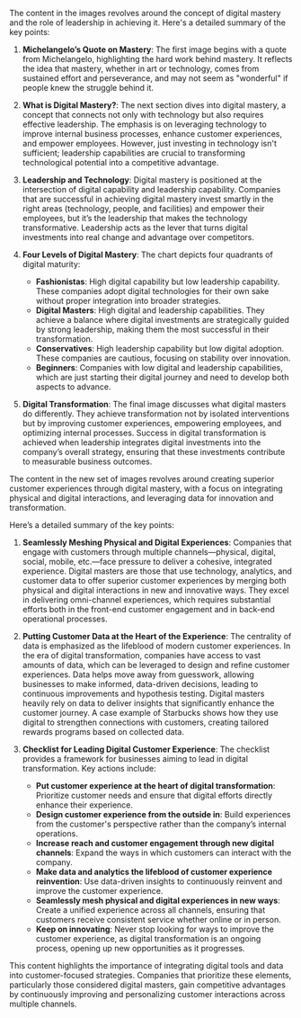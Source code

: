 The content in the images revolves around the concept of digital mastery and the role of leadership in achieving it. Here's a detailed summary of the key points:

1. **Michelangelo’s Quote on Mastery**: The first image begins with a quote from Michelangelo, highlighting the hard work behind mastery. It reflects the idea that mastery, whether in art or technology, comes from sustained effort and perseverance, and may not seem as "wonderful" if people knew the struggle behind it.

2. **What is Digital Mastery?**: The next section dives into digital mastery, a concept that connects not only with technology but also requires effective leadership. The emphasis is on leveraging technology to improve internal business processes, enhance customer experiences, and empower employees. However, just investing in technology isn't sufficient; leadership capabilities are crucial to transforming technological potential into a competitive advantage.

3. **Leadership and Technology**: Digital mastery is positioned at the intersection of digital capability and leadership capability. Companies that are successful in achieving digital mastery invest smartly in the right areas (technology, people, and facilities) and empower their employees, but it’s the leadership that makes the technology transformative. Leadership acts as the lever that turns digital investments into real change and advantage over competitors.

4. **Four Levels of Digital Mastery**: The chart depicts four quadrants of digital maturity:
   - **Fashionistas**: High digital capability but low leadership capability. These companies adopt digital technologies for their own sake without proper integration into broader strategies.
   - **Digital Masters**: High digital and leadership capabilities. They achieve a balance where digital investments are strategically guided by strong leadership, making them the most successful in their transformation.
   - **Conservatives**: High leadership capability but low digital adoption. These companies are cautious, focusing on stability over innovation.
   - **Beginners**: Companies with low digital and leadership capabilities, which are just starting their digital journey and need to develop both aspects to advance.

5. **Digital Transformation**: The final image discusses what digital masters do differently. They achieve transformation not by isolated interventions but by improving customer experiences, empowering employees, and optimizing internal processes. Success in digital transformation is achieved when leadership integrates digital investments into the company’s overall strategy, ensuring that these investments contribute to measurable business outcomes.

The content in the new set of images revolves around creating superior customer experiences through digital mastery, with a focus on integrating physical and digital interactions, and leveraging data for innovation and transformation.

Here’s a detailed summary of the key points:

1. **Seamlessly Meshing Physical and Digital Experiences**: 
   Companies that engage with customers through multiple channels—physical, digital, social, mobile, etc.—face pressure to deliver a cohesive, integrated experience. Digital masters are those that use technology, analytics, and customer data to offer superior customer experiences by merging both physical and digital interactions in new and innovative ways. They excel in delivering omni-channel experiences, which requires substantial efforts both in the front-end customer engagement and in back-end operational processes.

2. **Putting Customer Data at the Heart of the Experience**:
   The centrality of data is emphasized as the lifeblood of modern customer experiences. In the era of digital transformation, companies have access to vast amounts of data, which can be leveraged to design and refine customer experiences. Data helps move away from guesswork, allowing businesses to make informed, data-driven decisions, leading to continuous improvements and hypothesis testing. Digital masters heavily rely on data to deliver insights that significantly enhance the customer journey. A case example of Starbucks shows how they use digital to strengthen connections with customers, creating tailored rewards programs based on collected data.

3. **Checklist for Leading Digital Customer Experience**:
   The checklist provides a framework for businesses aiming to lead in digital transformation. Key actions include:
   - **Put customer experience at the heart of digital transformation**: Prioritize customer needs and ensure that digital efforts directly enhance their experience.
   - **Design customer experience from the outside in**: Build experiences from the customer's perspective rather than the company’s internal operations.
   - **Increase reach and customer engagement through new digital channels**: Expand the ways in which customers can interact with the company.
   - **Make data and analytics the lifeblood of customer experience reinvention**: Use data-driven insights to continuously reinvent and improve the customer experience.
   - **Seamlessly mesh physical and digital experiences in new ways**: Create a unified experience across all channels, ensuring that customers receive consistent service whether online or in person.
   - **Keep on innovating**: Never stop looking for ways to improve the customer experience, as digital transformation is an ongoing process, opening up new opportunities as it progresses.

This content highlights the importance of integrating digital tools and data into customer-focused strategies. Companies that prioritize these elements, particularly those considered digital masters, gain competitive advantages by continuously improving and personalizing customer interactions across multiple channels.

